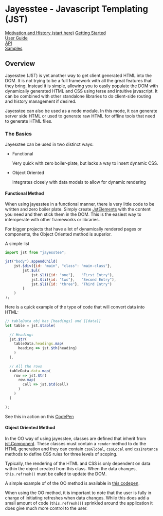 # Jayesstee - Javascript Templating (JST)

[Motivation and History (start here)](history.md) 
[Getting Started](getting-started.md)  
[User Guide](user-guide.md)  
[API](api.md)  
[Samples](samples.md)


## Overview

Jayesstee (JST) is yet another way to get client generated HTML into the DOM. It is
not trying to be a full framework with all the great features that they bring.
Instead it is simple, allowing you to easily populate the DOM with dynamically
generated HTML and CSS using terse and intuitive javascript. It can be combined
with other standalone libraries to do client-side routing and history management 
if desired. 

Jayesstee can also be used as a node module. In this mode, it can generate server side HTML
or used to generate raw HTML for offline tools that need to generate HTML files.


### The Basics

Jayesstee can be used in two distinct ways:

* Functional

  Very quick with zero boiler-plate, but lacks a way to insert dynamic CSS.

* Object Oriented

  Integrates closely with data models to allow for dynamic rendering


#### Functional Method

When using jayesstee in a functional manner, there is very little code to
be written and zero boiler plate. Simply create [JstElements](types/jst-element.md)
with the content you need and then stick them in the DOM. This is the easiest way
to interoperate with other frameworks or libraries. 
  
For bigger projects that have a lot of dynamically rendered pages or components, 
the Object Oriented method is superior. 

A simple list
```javascript
import jst from "jayesstee";

jst("body").appendChild(
    jst.$div({id: "main", "class": "main-class"},
        jst.$ul(
            jst.$li({id: "one"},   "First Entry"),
            jst.$li({id: "two"},   "Second Entry"),
            jst.$li({id: "three"}, "Third Entry")
        )
    )
);
```

Here is a quick example of the type of code that will convert data into HTML:
```javascript
// tableData obj has [headings] and [[data]]
let table = jst.$table(
    
  // Headings
  jst.$tr(
    tableData.headings.map(
      heading => jst.$th(heading)
    )
  ),
      
  // All the rows
  tableData.data.map(
    row => jst.$tr(
      row.map(
        cell => jst.$td(cell)
      )
    )
  )
      
);
```

See this in action on this [CodePen](https://codepen.io/efunneko/pen/oaaGzy)


#### Object Oriented Method

In the OO way of using jayesstee, classes are defined that inherit from [jst.Component](types/jst-component.md).
These classes must contain a `render` method to do the HTML generation and they
can contain `cssGlobal`, `cssLocal` and `cssInstance` methods to define CSS rules
for three levels of scoping.

Typically, the rendering of the HTML and CSS is only dependent on data within the
object created from this class. When the data changes, `this.refresh()` must be called
to update the DOM. 

A simple example of of the OO method is available in [this codepen](https://codepen.io/efunneko/pen/pxxwBQ).

When using the OO method, it is important to note that the user is fully in charge of initiating refreshes 
when data changes. While this does add a small amount of code (`this.refresh()`) sprinkled around the application
it does give much more control to the user. 
